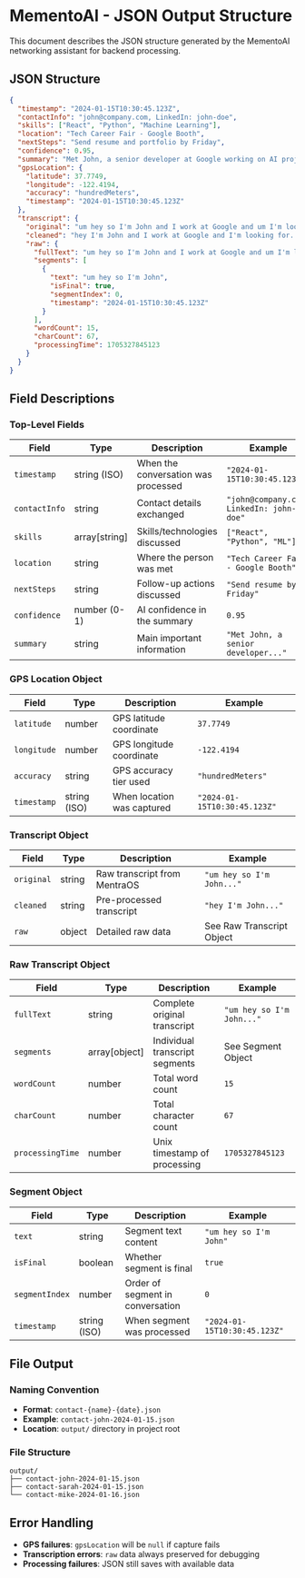 # MementoAI - JSON Output Structure

This document describes the JSON structure generated by the MementoAI networking assistant for backend processing.

## JSON Structure

```json
{
  "timestamp": "2024-01-15T10:30:45.123Z",
  "contactInfo": "john@company.com, LinkedIn: john-doe",
  "skills": ["React", "Python", "Machine Learning"],
  "location": "Tech Career Fair - Google Booth",
  "nextSteps": "Send resume and portfolio by Friday",
  "confidence": 0.95,
  "summary": "Met John, a senior developer at Google working on AI projects...",
  "gpsLocation": {
    "latitude": 37.7749,
    "longitude": -122.4194,
    "accuracy": "hundredMeters",
    "timestamp": "2024-01-15T10:30:45.123Z"
  },
  "transcript": {
    "original": "um hey so I'm John and I work at Google and um I'm looking for...",
    "cleaned": "hey I'm John and I work at Google and I'm looking for...",
    "raw": {
      "fullText": "um hey so I'm John and I work at Google and um I'm looking for...",
      "segments": [
        {
          "text": "um hey so I'm John",
          "isFinal": true,
          "segmentIndex": 0,
          "timestamp": "2024-01-15T10:30:45.123Z"
        }
      ],
      "wordCount": 15,
      "charCount": 67,
      "processingTime": 1705327845123
    }
  }
}
```

## Field Descriptions

### Top-Level Fields

| Field | Type | Description | Example |
|-------|------|-------------|---------|
| `timestamp` | string (ISO) | When the conversation was processed | `"2024-01-15T10:30:45.123Z"` |
| `contactInfo` | string | Contact details exchanged | `"john@company.com, LinkedIn: john-doe"` |
| `skills` | array[string] | Skills/technologies discussed | `["React", "Python", "ML"]` |
| `location` | string | Where the person was met | `"Tech Career Fair - Google Booth"` |
| `nextSteps` | string | Follow-up actions discussed | `"Send resume by Friday"` |
| `confidence` | number (0-1) | AI confidence in the summary | `0.95` |
| `summary` | string | Main important information | `"Met John, a senior developer..."` |

### GPS Location Object

| Field | Type | Description | Example |
|-------|------|-------------|---------|
| `latitude` | number | GPS latitude coordinate | `37.7749` |
| `longitude` | number | GPS longitude coordinate | `-122.4194` |
| `accuracy` | string | GPS accuracy tier used | `"hundredMeters"` |
| `timestamp` | string (ISO) | When location was captured | `"2024-01-15T10:30:45.123Z"` |

### Transcript Object

| Field | Type | Description | Example |
|-------|------|-------------|---------|
| `original` | string | Raw transcript from MentraOS | `"um hey so I'm John..."` |
| `cleaned` | string | Pre-processed transcript | `"hey I'm John..."` |
| `raw` | object | Detailed raw data | See Raw Transcript Object |

### Raw Transcript Object

| Field | Type | Description | Example |
|-------|------|-------------|---------|
| `fullText` | string | Complete original transcript | `"um hey so I'm John..."` |
| `segments` | array[object] | Individual transcript segments | See Segment Object |
| `wordCount` | number | Total word count | `15` |
| `charCount` | number | Total character count | `67` |
| `processingTime` | number | Unix timestamp of processing | `1705327845123` |

### Segment Object

| Field | Type | Description | Example |
|-------|------|-------------|---------|
| `text` | string | Segment text content | `"um hey so I'm John"` |
| `isFinal` | boolean | Whether segment is final | `true` |
| `segmentIndex` | number | Order of segment in conversation | `0` |
| `timestamp` | string (ISO) | When segment was processed | `"2024-01-15T10:30:45.123Z"` |

## File Output

### Naming Convention
- **Format**: `contact-{name}-{date}.json`
- **Example**: `contact-john-2024-01-15.json`
- **Location**: `output/` directory in project root

### File Structure
```
output/
├── contact-john-2024-01-15.json
├── contact-sarah-2024-01-15.json
└── contact-mike-2024-01-16.json
```

## Error Handling

- **GPS failures**: `gpsLocation` will be `null` if capture fails
- **Transcription errors**: `raw` data always preserved for debugging
- **Processing failures**: JSON still saves with available data
